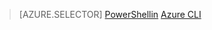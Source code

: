 > [AZURE.SELECTOR]
[PowerShellin](virtual-network-deploy-multinic-classic-ps.md)
[Azure CLI](virtual-network-deploy-multinic-classic-cli.md)
